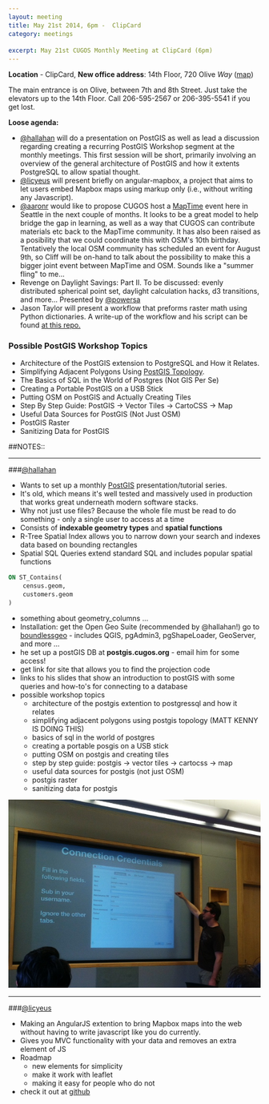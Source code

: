 ```yaml
---
layout: meeting
title: May 21st 2014, 6pm -  ClipCard
category: meetings

excerpt: May 21st CUGOS Monthly Meeting at ClipCard (6pm)
---
```


**Location** -  ClipCard, **New office address**: 14th Floor, 720 Olive *Way*  ([map](http://www.openstreetmap.org/?mlat=47.6141&mlon=-122.3349#map=16/47.6141/-122.3349)) 

The main entrance is on Olive, between 7th and 8th Street. Just take the elevators up to the 14th Floor. Call 206-595-2567 or 206-395-5541 if you get lost.

__Loose agenda:__

- [@hallahan](https://github.com/hallahan) will do a presentation on PostGIS as well as lead a discussion regarding creating a recurring PostGIS Workshop segment at the monthly meetings. This first session will be short, primarily involving an overview of the general architecture of PostGIS and how it extents PostgreSQL to allow spatial thought.
- [@licyeus](https://github.com/licyeus) will present briefly on angular-mapbox, a project that aims to let users embed Mapbox maps using markup only (i.e., without writing any Javascript).
- [@aaronr](https://github.com/aaronr) would like to propose CUGOS host a [MapTime](http://lyzidiamond.com/posts/why-maptime/) event here in Seattle in the next couple of months.  It looks to be a great model to help bridge the gap in learning, as well as a way that CUGOS can contribute materials etc back to the MapTime community.  It has also been raised as a posibility that we could coordinate this with OSM's 10th birthday. Tentatively the local OSM community has scheduled an event for August 9th, so Cliff will be on-hand to talk about the possibility to make this a bigger joint event between MapTime and OSM.  Sounds like a "summer fling" to me...
- Revenge on Daylight Savings: Part II. To be discussed: evenly distributed spherical point set, daylight calculation hacks, d3 transitions, and more... Presented by [@powersa](https://github.com/powersa)
- Jason Taylor will present a workflow that preforms raster math using Python dictionaries. A write-up of the workflow and his script can be found [at this repo.](https://github.com/JMT2080AD/Raster-Calc)


### Possible PostGIS Workshop Topics

- Architecture of the PostGIS extension to PostgreSQL and How it Relates.
- Simplifying Adjacent Polygons Using [PostGIS Topology](http://postgis.net/docs/Topology.html).
- The Basics of SQL in the World of Postgres (Not GIS Per Se)
- Creating a Portable PostGIS on a USB Stick
- Putting OSM on PostGIS and Actually Creating Tiles
- Step By Step Guide: PostGIS -> Vector Tiles -> CartoCSS -> Map
- Useful Data Sources for PostGIS (Not Just OSM)
- PostGIS Raster
- Sanitizing Data for PostGIS


##NOTES::

---

###[@hallahan](https://github.com/hallahan)

- Wants to set up a monthly [PostGIS](http://postgis.net) presentation/tutorial series. 
- It's old, which means it's well tested and massively used in production that works great underneath modern software stacks.
- Why not just use files? Because the whole file must be read to do something - only a single user to access at a time
- Consists of **indexable geometry types** and **spatial functions**
- R-Tree Spatial Index allows you to narrow down your search and indexes data based on bounding rectangles
- Spatial SQL Queries extend standard SQL and includes popular spatial functions

```SQL
ON ST_Contains(
	census.geom,
	customers.geom
)
```
- something about geometry_columns ...
- Installation: get the Open Geo Suite (recommended by @hallahan!) go to [boundlessgeo](http://boundlessgeo.com) - includes QGIS, pgAdmin3, pgShapeLoader, GeoServer, and more ...
- he set up a postGIS DB at **postgis.cugos.org** - email him for some access!
- get link for site that allows you to find the projection code
- links to his slides that show an introduction to postGIS with some queries and how-to's for connecting to a database
- possible workshop topics
  - architecture of the postgis extention to postgressql and how it relates
  - simplifying adjacent polygons using postgis topology (MATT KENNY IS DOING THIS)
  - basics of sql in the world of postgres
  - creating a portable posgis on a USB stick
  - putting OSM on postgis and creating tiles
  - step by step guide: postgis -> vector tiles -> cartocss -> map
  - useful data sources for postgis (not just OSM)
  - postgis raster
  - sanitizing data for postgis

![Nick introducing postgis like a madman!](/image/base/hallahan-postgis.jpg)

---

###[@licyeus](https://github.com/licyeus)

- Making an AngularJS extention to bring Mapbox maps into the web without having to write javascript like you do currently.
- Gives you MVC functionality with your data and removes an extra element of JS
- Roadmap
  - new elements for simplicity
  - make it work with leaflet
  - making it easy for people who do not
- check it out at [github](github.com/licyeus/angular-mapbox)

